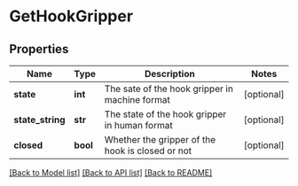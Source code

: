 # GetHookGripper

## Properties
Name | Type | Description | Notes
------------ | ------------- | ------------- | -------------
**state** | **int** | The sate of the hook gripper in machine format | [optional] 
**state_string** | **str** | The state of the hook gripper in human format | [optional] 
**closed** | **bool** | Whether the gripper of the hook is closed or not | [optional] 

[[Back to Model list]](../README.md#documentation-for-models) [[Back to API list]](../README.md#documentation-for-api-endpoints) [[Back to README]](../README.md)


